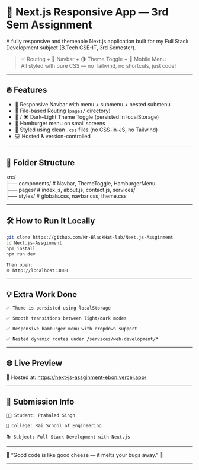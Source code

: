 # 🚀 Next.js Responsive App — 3rd Sem Assignment

A fully responsive and themeable Next.js application built for my Full Stack Development subject (B.Tech CSE-IT, 3rd Semester).

> ✅ Routing + 🧭 Navbar + 🌗 Theme Toggle + 📱 Mobile Menu  
> All styled with pure CSS — no Tailwind, no shortcuts, just code!

---

## 🔥 Features

- 🧭 Responsive Navbar with menu + submenu + nested submenu
- 🔗 File-based Routing (`pages/` directory)
- 🌙 / ☀️ Dark–Light Theme Toggle (persisted in localStorage)
- 📱 Hamburger menu on small screens
- 🎨 Styled using clean `.css` files (no CSS-in-JS, no Tailwind)
- 💻 Hosted & version-controlled

---

## 🧱 Folder Structure

src/<br /> 
├── components/ # Navbar, ThemeToggle, HamburgerMenu<br /> 
├── pages/ # index.js, about.js, contact.js, services/<br /> 
├── styles/ # globals.css, navbar.css, theme.css<br /> 



---

## 🛠 How to Run It Locally

```bash
git clone https://github.com/Mr-BlackHat-lab/Next.js-Assginment
cd Next.js-Assginment
npm install
npm run dev

Then open:
🌐 http://localhost:3000
```
---
## 💡 Extra Work Done

    ✅ Theme is persisted using localStorage

    ✅ Smooth transitions between light/dark modes

    ✅ Responsive hamburger menu with dropdown support

    ✅ Nested dynamic routes under /services/web-development/*

---

## 🌐 Live Preview

🔗 Hosted at: https://next-js-assginment-ebon.vercel.app/

---
## 🤝 Submission Info

    👨‍🎓 Student: Prahalad Singh

    🏫 College: Rai School of Engineering

    📚 Subject: Full Stack Development with Next.js

---

💬 “Good code is like good cheese — it melts your bugs away.” 🧀

---